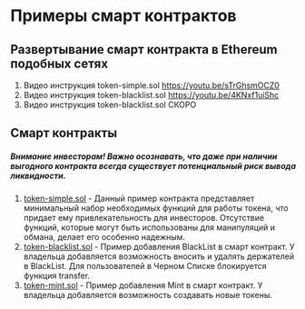 # Примеры смарт контрактов

## Развертывание смарт контракта в Ethereum подобных сетях
1. Видео инструкция token-simple.sol https://youtu.be/sTrGhsmOCZ0
2. Видео инструкция token-blacklist.sol https://youtu.be/4KNxf1uiShc
3. Видео инструкция token-blacklist.sol СКОРО

## Смарт контракты
##### Внимание инвесторам! Важно осознавать, что даже при наличии выгодного контракта всегда существует потенциальный риск вывода ликвидности.
1. [token-simple.sol](token-simple.sol) - Данный пример контракта представляет минимальный набор необходимых функций для работы токена, что придает ему привлекательность для инвесторов. Отсутствие функций, которые могут быть использованы для манипуляций и обмана, делает его особенно надежным.
2. [token-blacklist.sol](token-blacklist.sol) - Пример добавления BlackList в смарт контракт. У владельца добавляется возможность вносить и удалять держателей в BlackList. Для пользователей в Черном Списке блокируется функция transfer.
2. [token-mint.sol](token-mint.sol) - Пример добавления Mint в смарт контракт. У владельца добавляется возможность создавать новые токены.